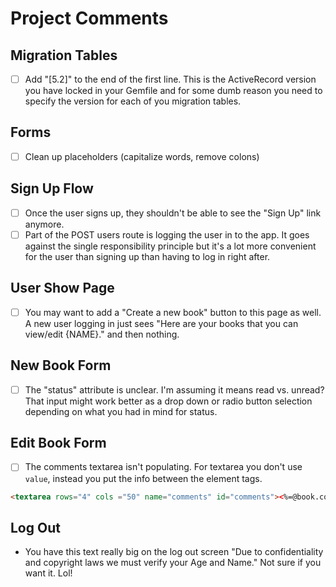 # Project Comments

## Migration Tables

- [ ] Add "[5.2]" to the end of the first line. This is the ActiveRecord version you have locked in your Gemfile and for some dumb reason you need to specify the version for each of you migration tables.

## Forms

- [ ] Clean up placeholders (capitalize words, remove colons)

## Sign Up Flow

- [ ] Once the user signs up, they shouldn't be able to see the "Sign Up" link anymore.
- [ ] Part of the POST users route is logging the user in to the app. It goes against the single responsibility principle but it's a lot more convenient for the user than signing up than having to log in right after.

## User Show Page

- [ ] You may want to add a "Create a new book" button to this page as well. A new user logging in just sees "Here are your books that you can view/edit {NAME}." and then nothing.

## New Book Form

- [ ] The "status" attribute is unclear. I'm assuming it means read vs. unread? That input might work better as a drop down or radio button selection depending on what you had in mind for status.

## Edit Book Form

- [ ] The comments textarea isn't populating. For textarea you don't use `value`, instead you put the info between the element tags.

```html
<textarea rows="4" cols ="50" name="comments" id="comments"><%=@book.comments%></textarea>
```

## Log Out

- You have this text really big on the log out screen "Due to confidentiality and copyright laws we must verify your Age and Name." Not sure if you want it. Lol!